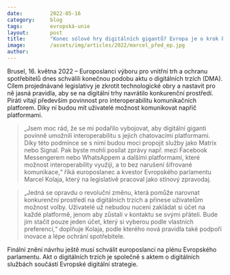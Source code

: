 ```yaml
---
date:         2022-05-16
category:     blog
tags:         evropská-unie 
layout:       post
title:        "Konec sólové hry digitálních gigantů? Evropa je o krok blíže revolučním pravidlům"
image:        /assets/img/articles/2022/marcel_před_ep.jpg
author:       
---
```


Brusel, 16. května 2022 – Europoslanci výboru pro vnitřní trh a ochranu spotřebitelů dnes schválili konečnou podobu aktu o digitálních trzích (DMA). Cílem projednávané legislativy je zkrotit technologické obry a nastavit pro ně jasná pravidla, aby se na digitální trhy navrátilo konkurenční prostředí. Piráti vítají především povinnost pro interoperabilitu komunikačních platforem. Díky ní budou mít uživatelé možnost komunikovat napříč platformami.

> „Jsem moc rád, že se mi podařilo vybojovat, aby digitální giganti povinně umožnili interoperabilitu s jejich chatovacími platformami. Díky této podmínce se s nimi budou moci propojit služby jako Matrix nebo Signal. Pak byste mohli posílat zprávy např. mezi Facebook Messengerem nebo WhatsAppem a dalšími platformami, které možnost interoperability využijí, a to bez narušení šifrované komunikace,“ říká europoslanec a kvestor Evropského parlamentu Marcel Kolaja, který na legislativě pracoval jako stínový zpravodaj.

> „Jedná se opravdu o revoluční změnu, která pomůže narovnat konkurenční prostředí na digitálních trzích a přinese uživatelům možnost volby. Uživatelé už nebudou nuceni zakládat si účet na každé platformě, jenom aby zůstali v kontaktu se svými přáteli. Bude jim stačit pouze jeden účet, který si vyberou podle vlastních preferencí,“ doplňuje Kolaja, podle kterého nová pravidla také podpoří inovace a lépe ochrání spotřebitele.

Finální znění návrhu ještě musí schválit europoslanci na plénu Evropského parlamentu. Akt o digitálních trzích je společně s aktem o digitálních službách součástí Evropské digitální strategie.

